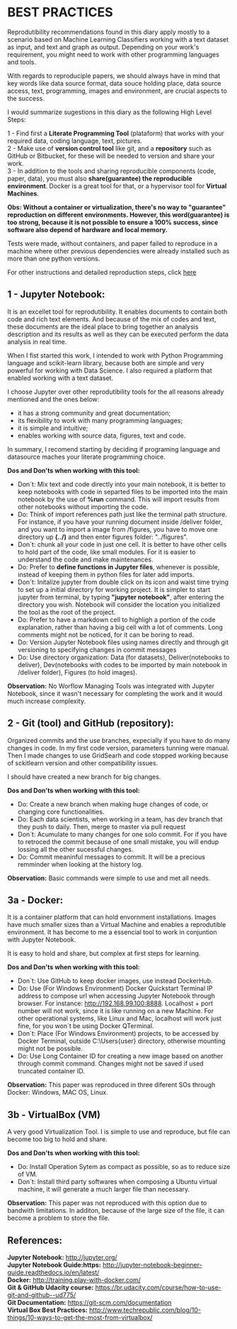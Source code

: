 
# BEST PRACTICES

Reprodutibility recommendations found in this diary apply mostly to a scenario based on Machine Learning Classifiers working with a text dataset as input, and text and graph as output. Depending on your work's requirement, you might need to work with other programming languages and tools.

With regards to reproduciple papers, we should always have in mind that key words like data source format, data souce holding place, data source access, text, programming, images and environment, are crucial aspects to the success.

I would summarize sugestions in this diary as the following High Level Steps:

1 - Find first a **Literate Programming Tool** (plataform) that works with your required data, coding language, text, pictures.<br>
2 - Make use of **version control tool** like git, and a **repository** such as GitHub or Bitbucket, for these will be needed to version and share your work.<br>
3 - In addition to the tools and sharing reproducible components (code, paper, data), you must also **share(guarantee) the reproducible environment**. Docker is a great tool for that, or a hypervisor tool for **Virtual Machines**. <br>

**Obs: Without a container or virtualization, there's no way to "guarantee" reproduction on different environments. However, this word(guarantee) is too strong, because it is not possible to ensure a 100% success, since software also depend of hardware and local memory.**

Tests were made, without containers, and paper failed to reproduce in a machine where other previous dependencies were already installed such as more than one python versions.

For other instructions and detailed reproduction steps, click [here](environment/README.md)<br> 


## 1 - Jupyter Notebook:

It is an excellet tool for reprodutibility. It enables documents to contain both code and rich text elements. And because of the mix of codes and text, these documents are the ideal place to bring together an analysis description and its results as well as they can be executed perform the data analysis in real time.

When I fist started this work, I intended to work with Python Programming language and scikit-learn library, because both are simple and very powerful for working with Data Science. I also required a platform that enabled working with a text dataset. 

I choose Jupyter over other reprodutibility tools for the all reasons already mentioned and the ones below:
* it has a strong community and great documentation;
* its flexibility  to work with many programming languages;
* it is simple and intuitive;
* enables working with source data, figures, text and code.

In summary, I recomend starting by deciding if programing language and datasource maches your literate programming choice.

**Dos and Don'ts when working with this tool:**
* Don´t: Mix text and code directly into your main notebook, it is better to keep notebooks with code in separted files to be imported into the main notebook by the use of **%run** command. This will import results from other notebooks without importing the code.
* Do: Think of import references path just like the terminal path structure. For instance, if you have your running document inside /deliver folder, and you want to import a image from /figures, you have to move one directory up **(../)** and then enter figures folder: "../figures".
* Don´t: chunk all your code in just one cell. It is better to have other cells to hold part of the code, like small modules. For it is easier to understand the code and make maintenances.
* Do: Prefer to **define functions in Jupyter files**, whenever is possible, instead of keeping them in python files for later add imports.
* Don´t: Initalize jupyter from double click on its icon and waist time trying to set up a initial directory for working project. It is simpler to start jupyter from terminal, by typing **"jupyter notebook"**, after entering the directory you wish. Notebook will consider the location you initialized the tool as the root of the project.
* Do: Prefer to have a markdown cell to highligh a portion of the code explanation, rather than having a big cell with a lot of comments. Long comments might not be noticed, for it can be boring to read.
* Do: Version Jupyter Notebook files using names directly and through git versioning to specifying changes in commit messages
* Do: Use directory organization: Data (for datasets), Deliver(notebooks to deliver), Dev(notebooks with codes to be imported by main notebook in /deliver folder), Figures (to hold images).

**Observation:** No Worflow Managing Tools was integrated with Jupyter Notebook, since it wasn't necessary for completing the work and it would much increase complexity.

 
## 2 - Git (tool) and GitHub (repository):

Organized commits and the use branches, expecially if you have to do many changes in code. In my first code version, parameters tunning were manual. Then I made changes to use GridSearh and code stopped working because of sckitlearn version and other compatibility issues.

I should have created a new branch for big changes.

**Dos and Don'ts when working with this tool:**
* Do: Create a new branch when making huge changes of code, or changing core functionalities.
* Do: Each data scientists, when working in a team, has dev branch that they push to daily. Then, merge to master via pull request
* Don´t: Acumulate to many changes for one solo commit. For if you have to retroced the commit because of one small mistake, you will endup lossing all the other sucessful changes.
* Do: Commit meaninful messages to commit. It will be a precious remminder when looking at the history log.

**Observation:** Basic commands were simple to use and met all needs.

## 3a - Docker:

It is a container platform that can hold envornment installations. Images have much smaller sizes than a Virtual Machine and enables a reprodutible environment. It has become to me a essencial tool to work in conjuntion with Jupyter Notebook.

It is easy to hold and share, but complex at first steps for learning. 

**Dos and Don'ts when working with this tool:**
* Don´t: Use GitHub to keep docker images, use instead DockerHub.
* Do: Use (For Windows Environment) Docker Quickstart Terminal IP address to compose url when accessing Jupyter Notebook through browser. For instance: http://192.168.99.100:8888. Localhost + port number will not work, since it is like running on a new Machine. For other operational systems, like Linux and Mac, localhost will work just fine, for you won´t be using Docker QTerminal. 
* Don´t: Place (For Windows Environment) projects, to be accessed by Docker Terminal, outside C:\Users\{user} directory, otherwise mounting might not be possible. 
* Do: Use Long Container ID for creating a new image based on another through commit command. Changes might not be saved if used truncated container ID.

**Observation:** This paper was reproduced in three diferent SOs through Docker: Windows, MAC OS, Linux.

## 3b - VirtualBox (VM)

A very good Virtualization Tool. I is simple to use and reproduce, but file can become too big to hold and share.

**Dos and Don'ts when working with this tool:**
* Do: Install Operation Sytem as compact as possible, so as to reduce size of VM.
* Don´t: Install third party softwares when composing a Ubuntu virtual machine, it will generate a much larger file than necessary.

**Observation:** This paper was not reproduced with this option due to bandwith limitations. In additon, because of the large size of the file, it can become a problem to store the file.

## References:

**Jupyter Notebook:** http://jupyter.org/ <br>
**Jupyter Notebook Guide:https:** http://jupyter-notebook-beginner-guide.readthedocs.io/en/latest/ <br>
**Docker:** http://training.play-with-docker.com/ <br>
**Git & GitHub Udacity course:** https://br.udacity.com/course/how-to-use-git-and-github--ud775/ <br>
**Git Documentation:** https://git-scm.com/documentation <br>
**Virtual Box Best Practices:** http://www.techrepublic.com/blog/10-things/10-ways-to-get-the-most-from-virtualbox/ <br>
